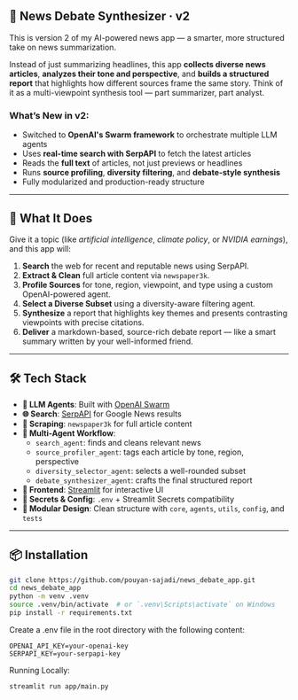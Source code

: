## 🧠 News Debate Synthesizer · v2

This is version 2 of my AI-powered news app — a smarter, more structured take on news summarization.

Instead of just summarizing headlines, this app **collects diverse news articles**, **analyzes their tone and perspective**, and **builds a structured report** that highlights how different sources frame the same story. Think of it as a multi-viewpoint synthesis tool — part summarizer, part analyst.

### What’s New in v2:
- Switched to **OpenAI's Swarm framework** to orchestrate multiple LLM agents  
- Uses **real-time search with SerpAPI** to fetch the latest articles
- Reads the **full text** of articles, not just previews or headlines  
- Runs **source profiling**, **diversity filtering**, and **debate-style synthesis**  
- Fully modularized and production-ready structure

---

## 🚀 What It Does

Give it a topic (like *artificial intelligence*, *climate policy*, or *NVIDIA earnings*), and this app will:

1. **Search** the web for recent and reputable news using SerpAPI.
2. **Extract & Clean** full article content via `newspaper3k`.
3. **Profile Sources** for tone, region, viewpoint, and type using a custom OpenAI-powered agent.
4. **Select a Diverse Subset** using a diversity-aware filtering agent.
5. **Synthesize** a report that highlights key themes and presents contrasting viewpoints with precise citations.
6. **Deliver** a markdown-based, source-rich debate report — like a smart summary written by your well-informed friend.

---

## 🛠️ Tech Stack

- **🧠 LLM Agents**: Built with [OpenAI Swarm](https://github.com/openai/swarm)
- **🌐 Search**: [SerpAPI](https://serpapi.com/) for Google News results
- **📰 Scraping**: `newspaper3k` for full article content
- **🧩 Multi-Agent Workflow**:
  - `search_agent`: finds and cleans relevant news
  - `source_profiler_agent`: tags each article by tone, region, perspective
  - `diversity_selector_agent`: selects a well-rounded subset
  - `debate_synthesizer_agent`: crafts the final structured report
- **💬 Frontend**: [Streamlit](https://streamlit.io/) for interactive UI
- **🔐 Secrets & Config**: `.env` + Streamlit Secrets compatibility
- **📁 Modular Design**: Clean structure with `core`, `agents`, `utils`, `config`, and `tests`

---

## 📦 Installation

```bash
git clone https://github.com/pouyan-sajadi/news_debate_app.git
cd news_debate_app
python -m venv .venv
source .venv/bin/activate  # or `.venv\Scripts\activate` on Windows
pip install -r requirements.txt
```

Create a .env file in the root directory with the following content:
```env
OPENAI_API_KEY=your-openai-key
SERPAPI_KEY=your-serpapi-key
```
Running Locally:
```bash
streamlit run app/main.py
```